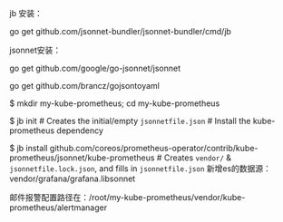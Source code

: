 jb 安装：

go get github.com/jsonnet-bundler/jsonnet-bundler/cmd/jb

jsonnet安装：

go get github.com/google/go-jsonnet/jsonnet

go get github.com/brancz/gojsontoyaml

$ mkdir my-kube-prometheus; cd my-kube-prometheus

$ jb init # Creates the initial/empty `jsonnetfile.json` # Install the kube-prometheus dependency

$ jb install github.com/coreos/prometheus-operator/contrib/kube-prometheus/jsonnet/kube-prometheus # Creates `vendor/` & `jsonnetfile.lock.json`, and fills in `jsonnetfile.json`
新增es的数据源： vendor/grafana/grafana.libsonnet

邮件报警配置路径在：/root/my-kube-prometheus/vendor/kube-prometheus/alertmanager
